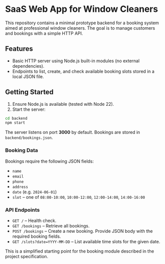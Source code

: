 # SaaS Web App for Window Cleaners

This repository contains a minimal prototype backend for a booking system aimed at professional window cleaners. The goal is to manage customers and bookings with a simple HTTP API.

## Features

- Basic HTTP server using Node.js built-in modules (no external dependencies).
- Endpoints to list, create, and check available booking slots stored in a local JSON file.

## Getting Started

1. Ensure Node.js is available (tested with Node 22).
2. Start the server:

```bash
cd backend
npm start
```

The server listens on port **3000** by default. Bookings are stored in `backend/bookings.json`.

### Booking Data

Bookings require the following JSON fields:

- `name`
- `email`
- `phone`
- `address`
- `date` (e.g. `2024-06-01`)
- `slot` – one of `08:00-10:00`, `10:00-12:00`, `12:00-14:00`, `14:00-16:00`

### API Endpoints

- `GET /` – Health check.
- `GET /bookings` – Retrieve all bookings.
- `POST /bookings` – Create a new booking. Provide JSON body with the required booking fields.
- `GET /slots?date=YYYY-MM-DD` – List available time slots for the given date.

This is a simplified starting point for the booking module described in the project specification.
